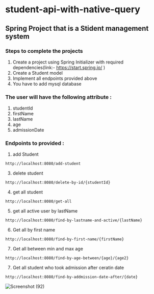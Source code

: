 # student-api-with-native-query
## Spring Project that is a Stident management system
### Steps to complete the projects
1. Create a project using Spring Initializer with required dependencies(link:- https://start.spring.io/ )
2. Create a Student  model 
3. Implement all endpoints provided above
4. You have to add mysql database

### The user will have the following attribute :
1. studentId
2. firstName
3. lastName
4. age
5. admissionDate

### Endpoints to provided :
1. add Student 
 ```
http://localhost:8080/add-student
```
3. delete student
 ```
http://localhost:8080/delete-by-id/{studentId}
```
4. get all student
 ```
http://localhost:8080/get-all
```
5. get all active user by lastName
 ```
http://localhost:8080/find-by-lastname-and-active/{lastName}
```
6. Get all by first name
 ```
http://localhost:8080/find-by-first-name/{firstName}
```
7. Get all between min and max age
 ```
http://localhost:8080/find-by-age-between/{age}/{age2}
```
7. Get all student who took admission after ceratin date
 ```
http://localhost:8080/find-by-addmission-date-after/{date}
```
![Screenshot (92)](https://user-images.githubusercontent.com/41718548/222973050-45c844c5-18fc-4423-befd-00e3f050497b.png)



